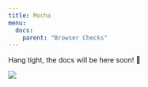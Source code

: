 ```yaml
---
title: Mocha
menu:
  docs:
    parent: "Browser Checks"
---
```


Hang tight, the docs will be here soon! 🙏

![](https://imgs.xkcd.com/comics/supported_features.png)
